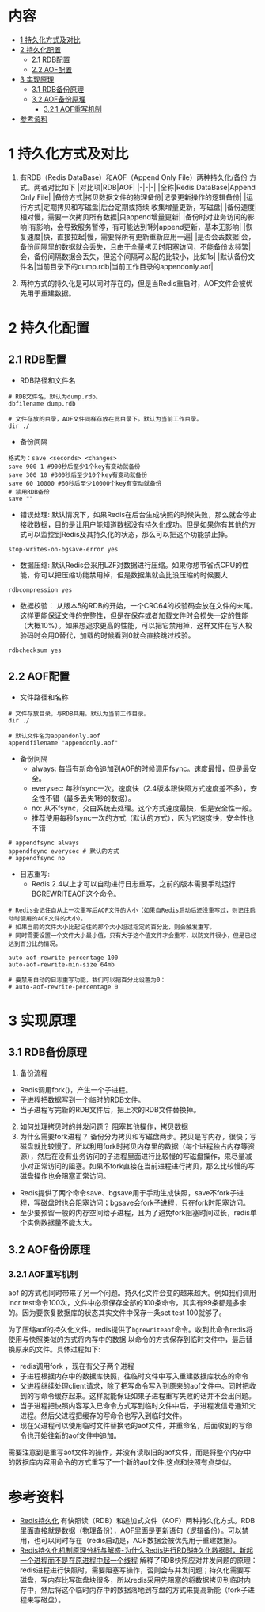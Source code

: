 # 内容
- [1 持久化方式及对比](#1-持久化方式及对比)
- [2 持久化配置](#2-持久化配置)
	- [2.1 RDB配置](#2.1-RDB配置)
	- [2.2 AOF配置](#2.2-AOF配置)
- [3 实现原理](#3-实现原理)
	- [3.1 RDB备份原理](#3.1-RDB备份原理)
	- [3.2 AOF备份原理](#3.2-AOF备份原理)
		- [3.2.1 AOF重写机制](#3.2.1-AOF重写机制)
- [参考资料](#参考资料)

# 1 持久化方式及对比
1. 有RDB（Redis DataBase）和AOF（Append Only File）两种持久化/备份 方式。两者对比如下
|对比项|RDB|AOF|
|-|-|-|
|全称|Redis DataBase|Append Only File|
|备份方式|拷贝数据文件的物理备份|记录更新操作的逻辑备份|
|运行方式|定期拷贝和写磁盘|后台定期或持续 收集增量更新，写磁盘|
|备份速度|相对慢，需要一次拷贝所有数据|只append增量更新|
|备份时对业务访问的影响|有影响，会导致服务暂停，有可能达到1秒|append更新，基本无影响|
|恢复速度|快，直接拉起|慢，需要将所有更新重新应用一遍|
|是否会丢数据|会，备份间隔里的数据就会丢失，且由于全量拷贝时阻塞访问，不能备份太频繁|会，备份间隔数据会丢失，但这个间隔可以配的比较小，比如1s|
|默认备份文件名|当前目录下的dump.rdb|当前工作目录的appendonly.aof|

2. 两种方式的持久化是可以同时存在的，但是当Redis重启时，AOF文件会被优先用于重建数据。
# 2 持久化配置
## 2.1 RDB配置
- RDB路径和文件名
```
# RDB文件名，默认为dump.rdb。
dbfilename dump.rdb

# 文件存放的目录，AOF文件同样存放在此目录下。默认为当前工作目录。
dir ./
```

- 备份间隔
```
格式为：save <seconds> <changes>
save 900 1 #900秒后至少1个key有变动就备份
save 300 10 #300秒后至少10个key有变动就备份
save 60 10000 #60秒后至少10000个key有变动就备份
# 禁用RDB备份
save ""
```
- 错误处理:  默认情况下，如果Redis在后台生成快照的时候失败，那么就会停止接收数据，目的是让用户能知道数据没有持久化成功。但是如果你有其他的方式可以监控到Redis及其持久化的状态，那么可以把这个功能禁止掉。
```
stop-writes-on-bgsave-error yes
```
- 数据压缩: 默认Redis会采用LZF对数据进行压缩。如果你想节省点CPU的性能，你可以把压缩功能禁用掉，但是数据集就会比没压缩的时候要大
```
rdbcompression yes
```
- 数据校验： 从版本5的RDB的开始，一个CRC64的校验码会放在文件的末尾。这样更能保证文件的完整性，但是在保存或者加载文件时会损失一定的性能（大概10%）。如果想追求更高的性能，可以把它禁用掉，这样文件在写入校验码时会用0替代，加载的时候看到0就会直接跳过校验。
```
rdbchecksum yes
```
## 2.2 AOF配置
- 文件路径和名称
```
# 文件存放目录，与RDB共用。默认为当前工作目录。
dir ./

# 默认文件名为appendonly.aof
appendfilename "appendonly.aof"
```
- 备份间隔
	- always: 每当有新命令追加到AOF的时候调用fsync。速度最慢，但是最安全。
	- everysec: 每秒fsync一次。速度快（2.4版本跟快照方式速度差不多），安全性不错（最多丢失1秒的数据）。
	- no: 从不fsync，交由系统去处理。这个方式速度最快，但是安全性一般。
	- 推荐使用每秒fsync一次的方式（默认的方式），因为它速度快，安全性也不错
```
# appendfsync always
appendfsync everysec # 默认的方式
# appendfsync no
```
- 日志重写: 
	- Redis 2.4以上才可以自动进行日志重写，之前的版本需要手动运行BGREWRITEAOF这个命令。
```
# Redis会记住自从上一次重写后AOF文件的大小（如果自Redis启动后还没重写过，则记住启动时使用的AOF文件的大小）。
# 如果当前的文件大小比起记住的那个大小超过指定的百分比，则会触发重写。
# 同时需要设置一个文件大小最小值，只有大于这个值文件才会重写，以防文件很小，但是已经达到百分比的情况。

auto-aof-rewrite-percentage 100
auto-aof-rewrite-min-size 64mb

# 要禁用自动的日志重写功能，我们可以把百分比设置为0：
# auto-aof-rewrite-percentage 0
```
# 3 实现原理
## 3.1 RDB备份原理
1. 备份流程
- Redis调用fork()，产生一个子进程。
- 子进程把数据写到一个临时的RDB文件。
- 当子进程写完新的RDB文件后，把上次的RDB文件替换掉。
2. 如何处理拷贝时的并发问题？ 阻塞其他操作，拷贝数据
3. 为什么需要fork进程？ 备份分为拷贝和写磁盘两步。拷贝是写内存，很快；写磁盘就比较慢了。所以利用fork时拷贝内存里的数据（每个进程独占内存等资源），然后在没有业务访问的子进程里面进行比较慢的写磁盘操作，来尽量减小对正常访问的阻塞。如果不fork直接在当前进程进行拷贝，那么比较慢的写磁盘操作也会阻塞正常访问。
- Redis提供了两个命令save、bgsave用于手动生成快照，save不fork子进程，写磁盘时也会阻塞访问；bgsave会fork子进程，只在fork时阻塞访问。
- 至少要预留一般的内存空间给子进程，且为了避免fork阻塞时间过长，redis单个实例数据量不能太大。

## 3.2 AOF备份原理
### 3.2.1 AOF重写机制

aof 的方式也同时带来了另一个问题。持久化文件会变的越来越大。例如我们调用incr test命令100次，文件中必须保存全部的100条命令，其实有99条都是多余的。因为要恢复数据库的状态其实文件中保存一条set test 100就够了。

为了压缩aof的持久化文件。redis提供了`bgrewriteaof`命令。收到此命令redis将使用与快照类似的方式将内存中的数据 以命令的方式保存到临时文件中，最后替换原来的文件。具体过程如下:
- redis调用fork ，现在有父子两个进程
- 子进程根据内存中的数据库快照，往临时文件中写入重建数据库状态的命令
- 父进程继续处理client请求，除了把写命令写入到原来的aof文件中。同时把收到的写命令缓存起来。这样就能保证如果子进程重写失败的话并不会出问题。
- 当子进程把快照内容写入已命令方式写到临时文件中后，子进程发信号通知父进程。然后父进程把缓存的写命令也写入到临时文件。
- 现在父进程可以使用临时文件替换老的aof文件，并重命名，后面收到的写命令也开始往新的aof文件中追加。

需要注意到是重写aof文件的操作，并没有读取旧的aof文件，而是将整个内存中的数据库内容用命令的方式重写了一个新的aof文件,这点和快照有点类似。

# 参考资料
- [Redis持久化](https://segmentfault.com/a/1190000002906345)  有快照读（RDB）和追加式文件（AOF）两种持久化方式。RDB里面直接就是数据（物理备份），AOF里面是更新语句（逻辑备份）。可以禁用，也可以同时存在（redis启动是，AOF数据会被优先用于重建数据）。
- [Redis持久化机制原理分析与解惑-为什么Redis进行RDB持久化数据时，新起一个进程而不是在原进程中起一个线程](https://blog.csdn.net/u011784767/article/details/76824822) 解释了RDB快照应对并发问题的原理：redis进程进行快照时，需要阻塞写操作，否则会与并发问题；持久化需要写磁盘，写内存比写磁盘块很多，所以redis采用先阻塞的将数据拷贝到临时内存中，然后将这个临时内存中的数据落地到存盘的方式来提高新能（fork子进程来写磁盘）。